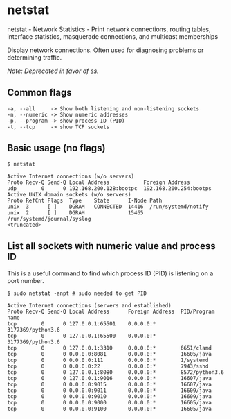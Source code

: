# netstat

netstat - Network Statistics - Print network connections,
          routing tables, interface statistics, masquerade
          connections, and multicast memberships

Display network connections. Often used for diagnosing problems or determining traffic.

*Note: Deprecated in favor of [ss](ss.txt).*

## Common flags
```
-a, --all     -> Show both listening and non-listening sockets
-n, --numeric -> Show numeric addresses
-p, --program -> show process ID (PID)
-t, --tcp     -> show TCP sockets
```

## Basic usage (no flags)
```
$ netstat

Active Internet connections (w/o servers)
Proto Recv-Q Send-Q Local Address           Foreign Address
udp        0      0 192.168.200.128:bootpc  192.168.200.254:bootps
Active UNIX domain sockets (w/o servers)
Proto RefCnt Flags  Type    State      I-Node Path
unix  3      [ ]    DGRAM   CONNECTED  14416  /run/systemd/notify
unix  2      [ ]    DGRAM              15465  /run/systemd/journal/syslog
<truncated>
```

## List all sockets with numeric value and process ID
This is a useful command to find which process ID (PID) is listening on a port number.

```
$ sudo netstat -anpt # sudo needed to get PID

Active Internet connections (servers and established)
Proto Recv-Q Send-Q Local Address      Foreign Address  PID/Program name
tcp        0      0 127.0.0.1:65501    0.0.0.0:*        3177369/python3.6
tcp        0      0 127.0.0.1:65500    0.0.0.0:*        3177369/python3.6
tcp        0      0 127.0.0.1:3310     0.0.0.0:*        6651/clamd
tcp        0      0 0.0.0.0:8081       0.0.0.0:*        16605/java
tcp        0      0 0.0.0.0:111        0.0.0.0:*        1/systemd
tcp        0      0 0.0.0.0:22         0.0.0.0:*        7943/sshd
tcp        0      0 127.0.0.1:8080     0.0.0.0:*        8572/python3.6
tcp        0      0 127.0.0.1:9016     0.0.0.0:*        16607/java
tcp        0      0 0.0.0.0:9015       0.0.0.0:*        16607/java
tcp        0      0 0.0.0.0:9011       0.0.0.0:*        16609/java
tcp        0      0 0.0.0.0:9010       0.0.0.0:*        16609/java
tcp        0      0 0.0.0.0:9000       0.0.0.0:*        16605/java
tcp        0      0 0.0.0.0:9100       0.0.0.0:*        16605/java
```
